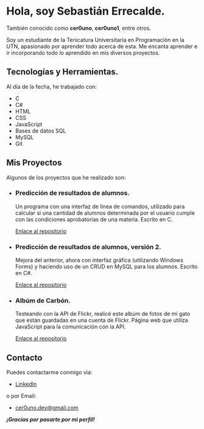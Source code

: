 # Hola, soy Sebastián Errecalde.

También conocido como **cer0uno**, **cer0uno1**, entre otros.

Soy un estudiante de la Tenicatura Universitaria en Programación en la UTN, apasionado por aprender todo acerca de esta. Me encanta aprender e ir incorporando todo lo aprendido en mis diversos proyectos.

## Tecnologías y Herramientas.

Al día de la fecha, he trabajado con:

- C
- C#
- HTML
- CSS
- JavaScript
- Bases de datos SQL
- MySQL
- Git

## Mis Proyectos

Algunos de los proyectos que he realizado son:

- ### Predicción de resultados de alumnos.
  Un programa con una interfaz de línea de comandos, utilizado para calcular si una cantidad de alumnos determinada por el usuario cumple con las condiciones aprobatorias de una materia. Escrito en C.

  [Enlace al repositorio](https://github.com/cer0uno1/Prediccion-Resultados-de-Alumnos)

- ### Predicción de resultados de alumnos, versión 2.
  Mejora del anterior, ahora con interfaz gráfica (utilizando Windows Forms) y haciendo uso de un CRUD en MySQL para los alumnos. Escrito en C#.

  [Enlace al repositorio](https://github.com/cer0uno1/Prediccion-Resultados-Alumnos-Version-2)

- ### Albúm de Carbón.
  Testeando con la API de Flickr, realicé este albúm de fotos de mí gato que están guardadas en una cuenta de Flickr. Página web que utiliza JavaScript para la comunicación con la API.

  [Enlace al repositorio](https://github.com/cer0uno1/AlbumCarbon)

## Contacto
Puedes contactarme conmigo vía:
- [LinkedIn](https://www.linkedin.com/in/sebasti%C3%A1n-errecalde01/)

o por Email:
- cer0uno.dev@gmail.com

***¡Gracias por pasarte por mi perfil!***
